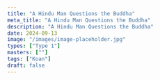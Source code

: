 ```yaml
---
title: "A Hindu Man Questions the Buddha"
meta_title: "A Hindu Man Questions the Buddha"
description: "A Hindu Man Questions the Buddha"
date: 2024-09-13
image: "/images/image-placeholder.jpg"
types: ["Type 1"]
masters: [""]
tags: ["Koan"]
draft: false
---
```


